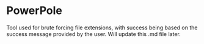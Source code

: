 # PowerPole
Tool used for brute forcing file extensions, with success being based on the success message provided by the user.
Will update this .md file later.